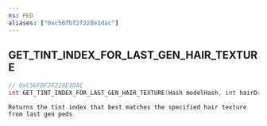 ```yaml
---
ns: PED
aliases: ["0xc56fbf2f228e1dac"]
---
```

## GET_TINT_INDEX_FOR_LAST_GEN_HAIR_TEXTURE

```c
// 0xC56FBF2F228E1DAC
int GET_TINT_INDEX_FOR_LAST_GEN_HAIR_TEXTURE(Hash modelHash, int hairDrawableId, int hairTextureId);
```

```
Returns the tint index that best matches the specified hair texture from last gen peds
```
